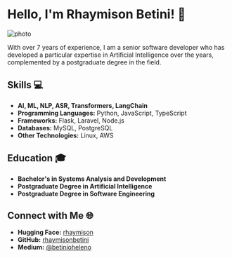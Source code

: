 # Hello, I'm Rhaymison Betini! 👋
![photo](https://github.com/rhaymisonbetini/huggphotos/blob/main/giphy.gif?raw=true)

With over 7 years of experience, I am a senior software developer who has developed a particular expertise in Artificial Intelligence over the years, complemented by a postgraduate degree in the field.

## Skills 💻
- **AI, ML, NLP, ASR, Transformers, LangChain**
- **Programming Languages:** Python, JavaScript, TypeScript
- **Frameworks:** Flask, Laravel, Node.js
- **Databases:** MySQL, PostgreSQL
- **Other Technologies:** Linux, AWS

## Education 🎓
- **Bachelor's in Systems Analysis and Development**
- **Postgraduate Degree in Artificial Intelligence**
- **Postgraduate Degree in Software Engineering**


## Connect with Me 🌐
- **Hugging Face:** [rhaymison](https://huggingface.co/rhaymison)
- **GitHub:** [rhaymisonbetini](https://github.com/rhaymisonbetini)
- **Medium:** [@betinioheleno](https://medium.com/@betinioheleno)

